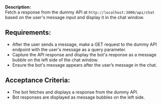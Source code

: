 **Description:**  
Fetch a response from the dummy API at `http://localhost:3000/api/chat` based on the user's message input and display it in the chat window.

## Requirements:
- After the user sends a message, make a GET request to the dummy API endpoint with the user's message as a query parameter.
- Capture the API response and display the bot's response as a message bubble on the left side of the chat window.
- Ensure the bot's message appears after the user’s message in the chat.

## Acceptance Criteria:
- The bot fetches and displays a response from the dummy API.
- Bot responses are displayed as message bubbles on the left side.